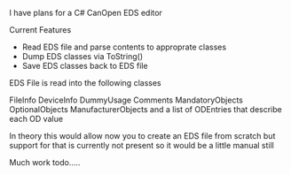I have plans for a C# CanOpen EDS editor

Current Features

* Read EDS file and parse contents to approprate classes
* Dump EDS classes via ToString()
* Save EDS classes back to EDS file

EDS File is read into the following classes

FileInfo
DeviceInfo
DummyUsage
Comments
MandatoryObjects
OptionalObjects
ManufacturerObjects
and a list of ODEntries that describe each OD value

In theory this would allow now you to create an EDS file from scratch but 
support for that is currently not present so it would be a little manual still

Much work todo.....